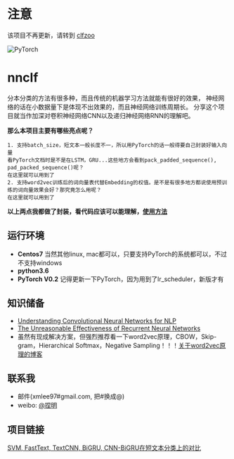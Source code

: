 # 注意
该项目不再更新，请转到 [clfzoo](https://github.com/SeanLee97/clfzoo)

![PyTorch](https://raw.githubusercontent.com/SeanLee97/pytorch/master/docs/source/_static/img/pytorch-logo-dark.png)

# nnclf

分本分类的方法有很多种，而且传统的机器学习方法就能有很好的效果，
神经网络的话在小数据量下是体现不出效果的，而且神经网络训练周期长。
分享这个项目就当作加深对卷积神经网络CNN以及递归神经网络RNN的理解吧。

**那么本项目主要有哪些亮点呢？**

    1. 支持batch_size，短文本一般长度不一，所以用PyTorch的话一般得要自己封装好输入向量
    看PyTorch文档时是不是在LSTM，GRU...这些地方会看到pack_padded_sequence(), pad_packed_sequence()呢？
    在这里就可以用到了
    2. 支持word2vec训练后的词向量表代替Embedding的权值。是不是有很多地方都说使用预训练的词向量效果会好？那究竟怎么用呢？
    在这里就可以用到了

**以上两点我都做了封装，看代码应该可以能理解，[使用方法](https://github.com/SeanLee97/nnclf/blob/master/Usage.ipynb)**


## 运行环境

* **Centos7**   当然其他linux, mac都可以，只要支持PyTorch的系统都可以，不过不支持windows
* **python3.6** 
* **PyTorch V0.2** 记得更新一下PyTorch，因为用到了lr_scheduler，新版才有

## 知识储备

* [Understanding Convolutional Neural Networks for NLP](http://www.wildml.com/2015/11/understanding-convolutional-neural-networks-for-nlp/)
* [The Unreasonable Effectiveness of Recurrent Neural Networks](http://karpathy.github.io/2015/05/21/rnn-effectiveness/)
* 虽然有现成解决方案，但强烈推荐看一下word2vec原理，CBOW，Skip-gram，Hierarchical Softmax，Negative Sampling！！！[关于word2vec原理的博客](http://blog.csdn.net/itplus/article/details/37969519)

## 联系我
* 邮件(xmlee97#gmail.com, 把#换成@)
* weibo: [@捏明](http://weibo.com/littlelxm)

## 项目链接
[SVM, FastText, TextCNN, BiGRU, CNN-BiGRU在短文本分类上的对比](https://github.com/SeanLee97/short-text-classification#short-text-classification)
